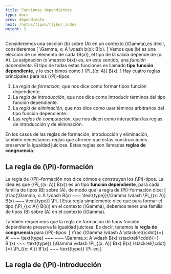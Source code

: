 ```yaml
---
title: Funciones dependientes
type: docs
prev: dependiente
next: /notas/tipos/rijke/_index
weight: 2
---
```


Consideremos una sección \(b\) sobre \(A\) en un contexto \(\Gamma\),es decir, consideremos
\[
  \Gamma, x: A \vdash b(x): B(x).
\]
Vemos que \(b\) es una elección de un elemento de cada \(B(x)\), el tipo de la salida 
depende de \(x: A\). La asignación \(x \mapsto b(x)\) es, en este sentido, una 
*función dependiente*. El tipo de todas estas funciones es llamado
**tipo función dependiente**, y lo escribimos como 
\[
  \Pi_{(x: A)} B(x).
\]
Hay cuatro reglas principales para los \(\Pi\)-tipos:

1. La *regla de formación*, que nos dice como formar tipos función dependiente.
2. La *regla de introducción*, que nos dice como introducir términos del tipo función 
  dependiente.
3. La *regla de eliminación*, que nos dice como usar téminos arbitrarios del tipo función
  dependiente.
4. Las *reglas de computación*, que nos dicen como interactúan las reglas de introducción 
  y de eliminación. 

En los casos de las reglas de formación, introducción y eliminación, también necesitamos 
reglas que afirmen que estas construcciones preservar la igualdad juiciosa. Estas reglas
son llamadas **reglas de congruencia**.

## La regla de \(\Pi\)-formación
La regla de \(\Pi\)-formación nos dice cómos e construyen los \(\Pi\)-tipos. La idea es que
\(\Pi_{(x: A)} B(x)\) es un tipo **función dependiente**, para cada familia de tipos \(B\)
sobre \(A\), de modo que la regla de \(Pi\)-formación dice:
\[
  \frac{\Gamma, x: A \vdash B(x) ~~~ \text{type}}{\Gamma \vdash \Pi_{(x: A)} B(x) ~~~ \text{type}} \Pi.
\]
Esta regla simplemente dice que para formar el tipo \(\Pi_{(x: A)} B(x)\) en el contexto 
\(\Gamma\), debemos tener una familia de tipos \(B\) sobre \(A\) en el contexto \(\Gamma\).

También requerimos que la regla de formación de tipos función dependiente preserva la 
igualdad juiciosa. Es decir, tenemos la **regla de congruencia** para \(\Pi\)-tipos:
\[
  \frac
  {\Gamma \vdash A \stackrel{\cdot}{=} A' ~~~ \text{type} ~~~ ~~~ \Gamma,x: A \vdash B(x) \stackrel{\cdot}{=} B'(x) ~~~ \text{type}}
  {\Gamma \vdash \Pi_{(x: A)} B(x) B(x) \stackrel{\cdot}{=} \Pi_{(x: A')} B'(x) ~~~ \text{type}} \Pi-eq
\]

## La regla de \(\Pi\)-introducción









